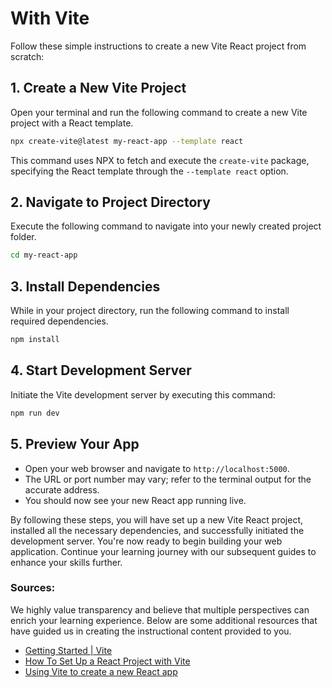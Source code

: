 # With Vite

Follow these simple instructions to create a new Vite React project from scratch:

## 1. Create a New Vite Project

Open your terminal and run the following command to create a new Vite project with a React template.

```bash
npx create-vite@latest my-react-app --template react
```
This command uses NPX to fetch and execute the `create-vite` package, specifying the React template through the `--template react` option.

## 2. Navigate to Project Directory

Execute the following command to navigate into your newly created project folder.

```bash
cd my-react-app
```
  
## 3. Install Dependencies

While in your project directory, run the following command to install required dependencies.

```bash
npm install
```
  
## 4. Start Development Server

Initiate the Vite development server by executing this command:

```bash
npm run dev
```
  
## 5. Preview Your App

- Open your web browser and navigate to `http://localhost:5000`.
- The URL or port number may vary; refer to the terminal output for the accurate address.
- You should now see your new React app running live.

By following these steps, you will have set up a new Vite React project, installed all the necessary dependencies, and successfully initiated the development server. You're now ready to begin building your web application. Continue your learning journey with our subsequent guides to enhance your skills further.

### Sources:

We highly value transparency and believe that multiple perspectives can enrich your learning experience. Below are some additional resources that have guided us in creating the instructional content provided to you.

- [Getting Started | Vite](https://vitejs.dev/guide/)
- [How To Set Up a React Project with Vite](https://www.digitalocean.com/community/tutorials/how-to-set-up-a-react-project-with-vite)
- [Using Vite to create a new React app](https://flaviocopes.com/vite-react-app/) 